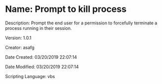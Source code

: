 ﻿# Name: Prompt to kill process

Description: Prompt the end user for a permission to forcefully terminate a process running in their session.

Version: 1.0.1

Creator: asafg

Date Created: 03/20/2019 22:07:14

Date Modified: 03/20/2019 22:07:14

Scripting Language: vbs


